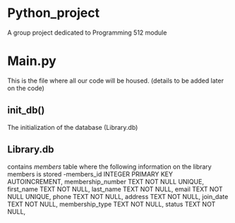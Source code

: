# Python_project
A group project dedicated to Programming 512 module

# Main.py
This is the file where all our code will be housed. (details to be added later on the code)

## init_db()
The initialization of the database (Library.db) 

## Library.db
contains *members* table where the following information on the library members is stored
-members_id INTEGER PRIMARY KEY AUTOINCREMENT,
 membership_number TEXT NOT NULL UNIQUE,
 first_name TEXT NOT NULL,
 last_name TEXT NOT NULL,
 email TEXT NOT NULL UNIQUE,
 phone TEXT NOT NULL,
 address TEXT NOT NULL,
 join_date TEXT NOT NULL,
 membership_type TEXT NOT NULL,
 status TEXT NOT NULL,
            